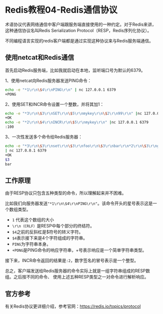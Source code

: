 # Redis教程04-Redis通信协议

术语协议代表网络通信中客户端跟服务端直接使用的一种约定。对于Redis来讲，
这种通信协议名叫Redis Serialization Protocol（RESP，Redis序列化协议）。

不同编程语言实现的redis客户端都是通过实现这种协议来与Redis服务端通信。

## 使用netcat和Redis通信
首先启动Redis服务端，比如我就启动在本地，监听端口号为默认的6379。

1、使用netcat向Redis服务器发送PING命令：
```bash
echo -e "*1\r\n\$4\r\nPING\r\n" | nc 127.0.0.1 6379
+PONG
```

2、使用SET和INCR命令设置一个整数，并将其加1：
```bash
echo -e "*3\r\n\$3\r\nSET\r\n\$5\r\nmykey\r\n\$2\r\n99\r\n" |nc 127.0.0.1 6379
+OK
echo -e "*2\r\n\$4\r\nINCR\r\n\$5\r\nmykey\r\n" |nc 127.0.0.1 6379
:100
```

3、一次性发送多个命令给Redis服务器：
```bash
echo -e "*3\r\n\$3\r\nset\r\n\$3\r\nfoo\r\n\$3\r\nbar\r\n*2\r\n\$3\r\nget\r\n\$3\r\nfoo\r\n" \
| nc 127.0.0.1 6379
+OK
$3
bar
```

## 工作原理
由于RESP协议只包含五种类型的命令，所以理解起来并不困难。

比如我们向服务器发送`"*1\r\n\$4\r\nPING\r\n"`。该命令开头的星号表示这是一个数组类型。

* `1` 代表这个数组的大小
* `\r\n（CRLF）`是RESP中每个部分的终结符。
* `$4`之前的反斜杠是$符号的转义字符。
* `$4`表示接下来是4个字符组成的字符串。
* `PING`为字符串本身。
* `+PONG`是PING命令的响应字符串，+号表示响应是一个简单字符串类型。

接下来，INCR命令返回的结果是`:2`，数字签名的冒号表示是一个整型。

总之，客户端发送给Redis服务器的命令实际上就是一组字符串组成的RESP数组。之后按不同的命令、
使用上述五种RESP类型之一对命令进行解析响应。

## 官方参考
有关Redis协议更详细介绍，参考官网：https://redis.io/topics/protocol
